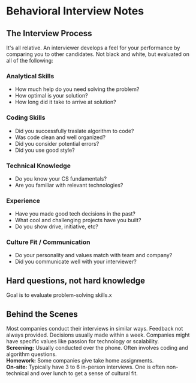 # Behavioral Interview Notes 

## The Interview Process 
It's all relative. An interviewer develops a feel for your performance by comparing you to other candidates. Not black and white, but evaluated on all of the following: 
### Analytical Skills
- How much help do you need solving the problem?
- How optimal is your solution?
- How long did it take to arrive at solution?
### Coding Skills
- Did you successfully traslate algorithm to code?
- Was code clean and well organized?
- Did you consider potential errors?
- Did you use good style?
### Technical Knowledge 
- Do you know your CS fundamentals?
- Are you familiar with relevant technologies?
### Experience 
- Have you made good tech decisions in the past?
- What cool and challenging projects have you built?
- Do you show drive, initiative, etc?
### Culture Fit / Communication
- Do your personality and values match with team and company?
- Did you communicate well with your interviewer?

## Hard questions, not hard knowledge
Goal is to evaluate problem-solving skills.x

## Behind the Scenes 
Most companies conduct their interviews in similar ways. Feedback not always provided. Decisions usually made within a week. Companies might have specific values like passion for technology or scalability. </br>
**Screening:** Usually conducted over the phone. Often involves coding and algorithm questions. </br>
**Homework:** Some companies give take home assignments. </br>
**On-site:** Typically have 3 to 6 in-person interviews. One is often non-technical and over lunch to get a sense of cultural fit. 
